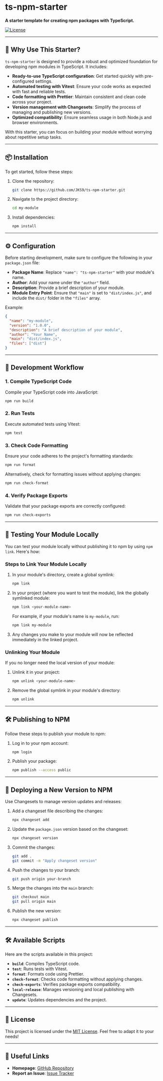 # ts-npm-starter

**A starter template for creating npm packages with TypeScript.**

[![License](https://img.shields.io/badge/license-MIT-blue.svg)](LICENSE)

---

## 🌟 Why Use This Starter?

`ts-npm-starter` is designed to provide a robust and optimized foundation for developing npm modules in TypeScript. It includes:

- **Ready-to-use TypeScript configuration**: Get started quickly with pre-configured settings.
- **Automated testing with Vitest**: Ensure your code works as expected with fast and reliable tests.
- **Code formatting with Prettier**: Maintain consistent and clean code across your project.
- **Version management with Changesets**: Simplify the process of managing and publishing new versions.
- **Optimized compatibility**: Ensure seamless usage in both Node.js and browser environments.

With this starter, you can focus on building your module without worrying about repetitive setup tasks.

---

## 📦 Installation

To get started, follow these steps:

1. Clone the repository:
   ```bash
   git clone https://github.com/JKS9/ts-npm-starter.git
   ```

2. Navigate to the project directory:
   ```bash
   cd my-module
   ```

3. Install dependencies:
   ```bash
   npm install
   ```

---

## ⚙️ Configuration

Before starting development, make sure to configure the following in your `package.json` file:

- **Package Name**: Replace `"name": "ts-npm-starter"` with your module's name.
- **Author**: Add your name under the `"author"` field.
- **Description**: Provide a brief description of your module.
- **Module Entry Point**: Ensure that `"main"` is set to `"dist/index.js"`, and include the `dist/` folder in the `"files"` array.

Example:
```json
{
  "name": "my-module",
  "version": "1.0.0",
  "description": "A brief description of your module",
  "author": "Your Name",
  "main": "dist/index.js",
  "files": ["dist"]
}
```

---

## 🚀 Development Workflow

### 1. Compile TypeScript Code

Compile your TypeScript code into JavaScript:
```bash
npm run build
```

### 2. Run Tests

Execute automated tests using Vitest:
```bash
npm test
```

### 3. Check Code Formatting

Ensure your code adheres to the project's formatting standards:
```bash
npm run format
```

Alternatively, check for formatting issues without applying changes:
```bash
npm run check-format
```

### 4. Verify Package Exports

Validate that your package exports are correctly configured:
```bash
npm run check-exports
```

---

## 🔗 Testing Your Module Locally

You can test your module locally without publishing it to npm by using `npm link`. Here's how:

### Steps to Link Your Module Locally

1. In your module's directory, create a global symlink:
   ```bash
   npm link
   ```

2. In your project (where you want to test the module), link the globally symlinked module:
   ```bash
   npm link <your-module-name>
   ```
   For example, if your module's name is `my-module`, run:
   ```bash
   npm link my-module
   ```

3. Any changes you make to your module will now be reflected immediately in the linked project.

### Unlinking Your Module

If you no longer need the local version of your module:

1. Unlink it in your project:
   ```bash
   npm unlink <your-module-name>
   ```

2. Remove the global symlink in your module's directory:
   ```bash
   npm unlink
   ```

---

## 🛠 Publishing to NPM

Follow these steps to publish your module to npm:

1. Log in to your npm account:
   ```bash
   npm login
   ```

2. Publish your package:
   ```bash
   npm publish --access public
   ```

---

## 🚀 Deploying a New Version to NPM

Use Changesets to manage version updates and releases:

1. Add a changeset file describing the changes:
   ```bash
   npx changeset add
   ```

2. Update the `package.json` version based on the changeset:
   ```bash
   npx changeset version
   ```

3. Commit the changes:
   ```bash
   git add .
   git commit -m "Apply changeset version"
   ```

4. Push the changes to your branch:
   ```bash
   git push origin your-branch
   ```

5. Merge the changes into the `main` branch:
   ```bash
   git checkout main
   git pull origin main
   ```

6. Publish the new version:
   ```bash
   npx changeset publish
   ```

---

## 🛠 Available Scripts

Here are the scripts available in this project:

- **`build`**: Compiles TypeScript code.
- **`test`**: Runs tests with Vitest.
- **`format`**: Formats code using Prettier.
- **`check-format`**: Checks code formatting without applying changes.
- **`check-exports`**: Verifies package exports compatibility.
- **`local-release`**: Manages versioning and local publishing with Changesets.
- **`update`**: Updates dependencies and the project.

---

## 📜 License

This project is licensed under the [MIT License](LICENSE). Feel free to adapt it to your needs!

---

## 📌 Useful Links

- **Homepage**: [GitHub Repository](https://github.com/JKS9/ts-npm-starter#readme)
- **Report an Issue**: [Issue Tracker](https://github.com/JKS9/ts-npm-starter/issues)